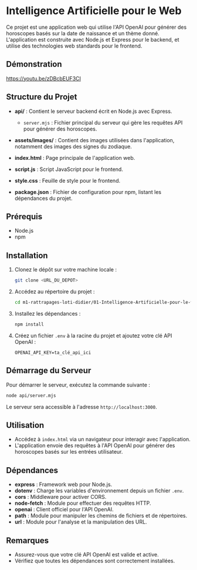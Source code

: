 # Intelligence Artificielle pour le Web

Ce projet est une application web qui utilise l'API OpenAI pour générer des horoscopes basés sur la date de naissance et un thème donné. L'application est construite avec Node.js et Express pour le backend, et utilise des technologies web standards pour le frontend.


## Démonstration
https://youtu.be/zDBcbEUF3CI

## Structure du Projet

- **api/** : Contient le serveur backend écrit en Node.js avec Express.
  - `server.mjs` : Fichier principal du serveur qui gère les requêtes API pour générer des horoscopes.
  
- **assets/images/** : Contient des images utilisées dans l'application, notamment des images des signes du zodiaque.

- **index.html** : Page principale de l'application web.

- **script.js** : Script JavaScript pour le frontend.

- **style.css** : Feuille de style pour le frontend.

- **package.json** : Fichier de configuration pour npm, listant les dépendances du projet.

## Prérequis

- Node.js 
- npm 

## Installation

1. Clonez le dépôt sur votre machine locale :

   ```bash
   git clone <URL_DU_DEPOT>
   ```

2. Accédez au répertoire du projet :

   ```bash
   cd m1-rattrapages-loti-didier/01-Intelligence-Artificielle-pour-le-web
   ```

3. Installez les dépendances :

   ```bash
   npm install
   ```

4. Créez un fichier `.env` à la racine du projet et ajoutez votre clé API OpenAI :

   ```
   OPENAI_API_KEY=ta_clé_api_ici
   ```

## Démarrage du Serveur

Pour démarrer le serveur, exécutez la commande suivante :

```bash
node api/server.mjs
```

Le serveur sera accessible à l'adresse `http://localhost:3000`.

## Utilisation

- Accédez à `index.html` via un navigateur pour interagir avec l'application.
- L'application envoie des requêtes à l'API OpenAI pour générer des horoscopes basés sur les entrées utilisateur.

## Dépendances

- **express** : Framework web pour Node.js.
- **dotenv** : Charge les variables d'environnement depuis un fichier `.env`.
- **cors** : Middleware pour activer CORS.
- **node-fetch** : Module pour effectuer des requêtes HTTP.
- **openai** : Client officiel pour l'API OpenAI.
- **path** : Module pour manipuler les chemins de fichiers et de répertoires.
- **url** : Module pour l'analyse et la manipulation des URL.


## Remarques

- Assurez-vous que votre clé API OpenAI est valide et active.
- Vérifiez que toutes les dépendances sont correctement installées.